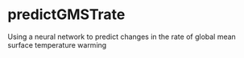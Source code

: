 # predictGMSTrate
Using a neural network to predict changes in the rate of global mean surface temperature warming
